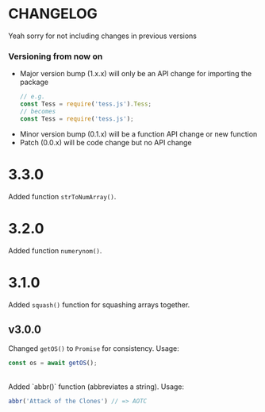 # CHANGELOG
Yeah sorry for not including changes in previous versions
### Versioning from now on

* Major version bump (1.x.x) will only be an API change for importing the package
  ```js
  // e.g.
  const Tess = require('tess.js').Tess;
  // becomes
  const Tess = require('tess.js');
  ```
* Minor version bump (0.1.x) will be a function API change or new function
* Patch (0.0.x) will be code change but no API change

# 3.3.0
Added function `strToNumArray()`.
# 3.2.0
Added function `numerynom()`.

# 3.1.0
Added `squash()` function for squashing arrays together.  

## v3.0.0
Changed `getOS()` to `Promise` for consistency.
Usage:
```js
const os = await getOS();
```
<br>
Added `abbr()` function (abbreviates a string).
Usage:

```js
abbr('Attack of the Clones') // => AOTC
```
